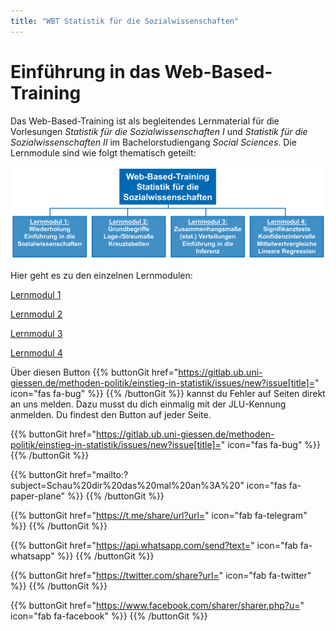 ```yaml
---
title: "WBT Statistik für die Sozialwissenschaften"
---
```


# Einführung in das Web-Based-Training

Das Web-Based-Training ist als begleitendes Lernmaterial für die Vorlesungen *Statistik für die Sozialwissenschaften I* und *Statistik für die Sozialwissenschaften II* im Bachelorstudiengang *Social Sciences*. Die Lernmodule sind wie folgt thematisch geteilt:

![Aufbau Web-Based-Training](images/wbt.PNG)

Hier geht es zu den einzelnen Lernmodulen: 

[Lernmodul 1](./LM1/index.html)

[Lernmodul 2](./LM2/index.html)

[Lernmodul 3](./LM3/index.html)

[Lernmodul 4](./LM4/index.html)

Über diesen Button {{% buttonGit href="https://gitlab.ub.uni-giessen.de/methoden-politik/einstieg-in-statistik/issues/new?issue[title]=" icon="fas fa-bug" %}} {{% /buttonGit %}} kannst du Fehler auf Seiten direkt an uns melden. Dazu musst du dich einmalig mit der JLU-Kennung anmelden. Du findest den Button auf jeder Seite.

{{% buttonGit href="https://gitlab.ub.uni-giessen.de/methoden-politik/einstieg-in-statistik/issues/new?issue[title]=" icon="fas fa-bug" %}} {{% /buttonGit %}} 

{{% buttonGit href="mailto:?subject=Schau%20dir%20das%20mal%20an%3A%20" icon="fas fa-paper-plane" %}} {{% /buttonGit %}}

{{% buttonGit href="https://t.me/share/url?url=" icon="fab fa-telegram" %}} {{% /buttonGit %}}

{{% buttonGit href="https://api.whatsapp.com/send?text=" icon="fab fa-whatsapp" %}} {{% /buttonGit %}}

{{% buttonGit href="https://twitter.com/share?url=" icon="fab fa-twitter" %}} {{% /buttonGit %}}

{{% buttonGit href="https://www.facebook.com/sharer/sharer.php?u=" icon="fab fa-facebook" %}} {{% /buttonGit %}}